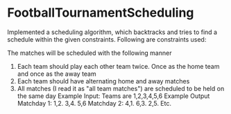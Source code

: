 # FootballTournamentScheduling

Implemented a scheduling algorithm, which backtracks and tries to find a schedule 
within the given constraints. Following are constraints used:

The matches will be scheduled with the following manner
1. Each team should play each other team twice. Once as the home team and once as the away
team
2. Each team should have alternating home and away matches
3. All matches (I read it as "all team matches") are scheduled to be held on the same day
Example Input:
Teams are 1,2,3,4,5,6
Example Output
Matchday 1: 1,2. 3,4. 5,6
Matchday 2: 4,1. 6,3. 2,5.
Etc.
